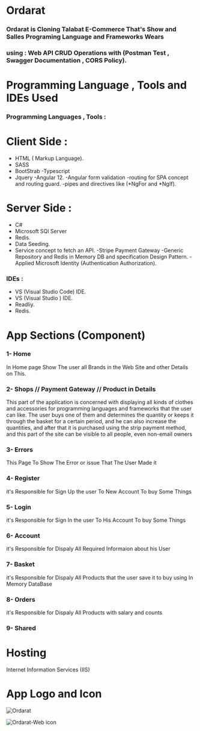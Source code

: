 
#  Ordarat
### Ordarat is Cloning Talabat E-Commerce That's Show and Salles Programing Language and Frameworks Wears 
### using : Web API CRUD Operations with (Postman Test , Swagger Documentation , CORS Policy). 


# Programming Language , Tools and  IDEs Used
### Programming Languages , Tools :
# Client Side :
- HTML ( Markup Language).
- SASS
- BootStrab
-Typescript 
- Jquery
-Angular 12. 
-Angular form validation
-routing for SPA concept and routing guard. 
-pipes and directives like (*NgFor and *NgIf).
# Server Side : 
- C#
- Microsoft SQl Server 
- Redis.
- Data Seeding. 
- Service concept to fetch an API. 
-Stripe Payment Gateway
-Generic Repository and Redis in Memory DB and specification Design Pattern.
-Applied Microsoft Identity (Authentication Authorization). 
### IDEs :
- VS (Visual Studio Code) IDE.
- VS (Visual Studio ) IDE.
- Readliy.
- Redis.

# App Sections (Component)
### 1- Home 
In Home page Show The user  all Brands in the Web Site and other Details on This.

### 2- Shops // Payment Gateway // Product in Details
This part of the application is concerned with displaying all kinds of clothes and accessories for programming languages and frameworks that the user can like. The user buys one of them and determines the quantity or keeps it through the basket for a certain period, and he can also increase the quantities, and after that it is purchased using the strip payment method, and this part of the site can be visible to all people, even non-email owners
### 3- Errors
This Page To Show The Error or issue That The User Made it

### 4- Register
it's Responsible for Sign Up the user To New Account To buy Some Things
### 5- Login
it's Responsible for Sign In the user To His Account To buy Some Things
### 6- Account
it's Responsible for Dispaly All Required Informaion about his User
### 7- Basket
it's Responsible for Dispaly All Products that the user save it to buy using In Memory DataBase
### 8- Orders
it's Responsible for Dispaly All Products with salary and counts
### 9- Shared

# Hosting
Internet Information Services (IIS)

# App Logo and Icon
![Ordarat](https://user-images.githubusercontent.com/79394414/192775188-6381321d-9798-4f60-8593-b902e17ec1d8.png)


 ![Ordarat-Web icon](https://user-images.githubusercontent.com/79394414/192775363-95ce1a97-e2af-476f-bfc0-259d92267f0d.png)
